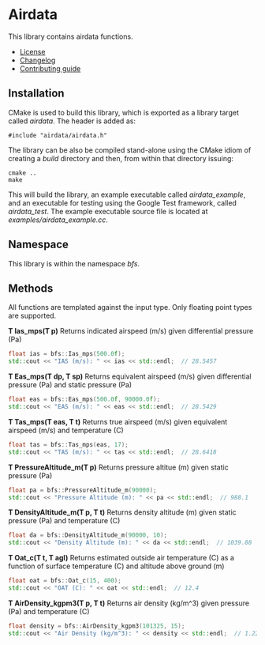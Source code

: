 # Airdata
This library contains airdata functions.
   * [License](LICENSE.md)
   * [Changelog](CHANGELOG.md)
   * [Contributing guide](CONTRIBUTING.md)

## Installation
CMake is used to build this library, which is exported as a library target called *airdata*. The header is added as:

```
#include "airdata/airdata.h"
```

The library can be also be compiled stand-alone using the CMake idiom of creating a *build* directory and then, from within that directory issuing:

```
cmake ..
make
```

This will build the library, an example executable called *airdata_example*, and an executable for testing using the Google Test framework, called *airdata_test*. The example executable source file is located at *examples/airdata_example.cc*.

## Namespace
This library is within the namespace *bfs*.

## Methods
All functions are templated against the input type. Only floating point types are supported.

**T Ias_mps(T p)** Returns indicated airspeed (m/s) given differential pressure (Pa)

```C++
float ias = bfs::Ias_mps(500.0f);
std::cout << "IAS (m/s): " << ias << std::endl;  // 28.5457
```

**T Eas_mps(T dp, T sp)** Returns equivalent airspeed (m/s) given differential pressure (Pa) and static pressure (Pa)

```C++
float eas = bfs::Eas_mps(500.0f, 90000.0f);
std::cout << "EAS (m/s): " << eas << std::endl;  // 28.5429
```

**T Tas_mps(T eas, T t)** Returns true airspeed (m/s) given equivalent airspeed (m/s) and temperature (C)

``` C++
float tas = bfs::Tas_mps(eas, 17);
std::cout << "TAS (m/s): " << tas << std::endl;  // 28.6418
```

**T PressureAltitude_m(T p)** Returns pressure altitue (m) given static pressure (Pa)

``` C++
float pa = bfs::PressureAltitude_m(90000);
std::cout << "Pressure Altitude (m): " << pa << std::endl;  // 988.1
```

**T DensityAltitude_m(T p, T t)** Returns density altitude (m) given static pressure (Pa) and temperature (C)

``` C++
float da = bfs::DensityAltitude_m(90000, 10);
std::cout << "Density Altitude (m): " << da << std::endl;  // 1039.88
```

**T Oat_c(T t, T agl)** Returns estimated outside air temperature (C) as a function of surface temperature (C) and altitude above ground (m)

``` C++
float oat = bfs::Oat_c(15, 400);
std::cout << "OAT (C): " << oat << std::endl;  // 12.4
```
 
**T AirDensity_kgpm3(T p, T t)** Returns air density (kg/m^3) given pressure (Pa) and temperature (C)

``` C++
float density = bfs::AirDensity_kgpm3(101325, 15);
std::cout << "Air Density (kg/m^3): " << density << std::endl;  // 1.225
```
